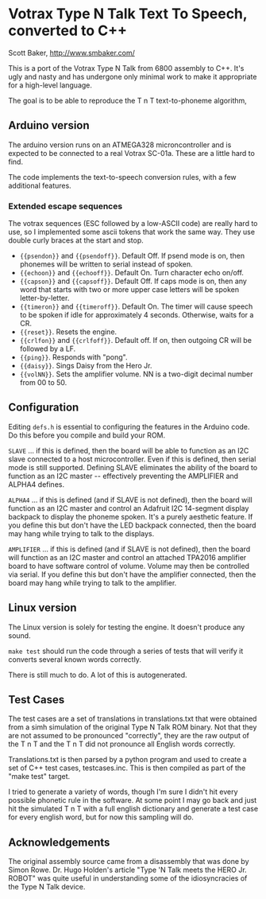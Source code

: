 # Votrax Type N Talk Text To Speech, converted to C++

Scott Baker, http://www.smbaker.com/

This is a port of the Votrax Type N Talk from 6800 assembly
to C++. It's ugly and nasty and has undergone only minimal
work to make it appropriate for a high-level language.

The goal is to be able to reproduce the T n T text-to-phoneme
algorithm,

## Arduino version

The arduino version runs on an ATMEGA328 microncontroller and is
expected to be connected to a real Votrax SC-01a. These are a little
hard to find.

The code implements the text-to-speech conversion rules, with a few
additional features.

### Extended escape sequences

The votrax sequences (ESC followed by a low-ASCII code) are really
hard to use, so I implemented some ascii tokens that work the same
way. They use double curly braces at the start and stop.

* `{{psendon}}` and `{{psendoff}}`. Default Off. If psend mode is on, then phonemes will be written to serial instead of spoken.
* `{{echoon}}` and `{{echooff}}`. Default On. Turn character echo on/off.
* `{{capson}}` and `{{capsoff}}`. Default Off. If caps mode is on, then any word that starts with two or more upper case letters will be spoken letter-by-letter.
* `{{timeron}}` and `{{timeroff}}`. Default On. The timer will cause speech to be spoken if idle for approximately 4 seconds. Otherwise, waits for a CR.
* `{{reset}}`. Resets the engine.
* `{{crlfon}}` and `{{crlfoff}}`. Default off. If on, then outgoing CR will be followed by a LF.
* `{{ping}}`. Responds with "pong".
* `{{daisy}}`. Sings Daisy from the Hero Jr. 
* `{{volNN}}`. Sets the amplifier volume. NN is a two-digit decimal number from 00 to 50.

## Configuration

Editing `defs.h` is essential to configuring the features in the Arduino
code. Do this before you compile and build your ROM.

`SLAVE` ... if this is defined, then the board will be able to function
as an I2C slave connected to a host microcontroller. Even if this is
defined, then serial mode is still supported. Defining SLAVE eliminates
the ability of the board to function as an I2C master -- effectively
preventing the AMPLIFIER and ALPHA4 defines.

`ALPHA4` ... if this is defined (and if SLAVE is not defined), then the
board will function as an I2C master and control an Adafruit I2C 14-segment
display backpack to display the phoneme spoken. It's a purely aesthetic
feature. If you define this but don't have the LED backpack connected, then
the board may hang while trying to talk to the displays.

`AMPLIFIER` ... if this is defined (and if SLAVE is not defined), then the
board will function as an I2C master and control an attached TPA2016
amplifier board to have software control of volume. Volume may then
be controlled via serial. If you define this but don't have the amplifier
connected, then the board may hang while trying to talk to the
amplifier.

## Linux version

The Linux version is solely for testing the engine. It doesn't
produce any sound.

`make test` should run the code through a series of tests that
will verify it converts several known words correctly.

There is still much to do. A lot of this is autogenerated.

## Test Cases

The test cases are a set of translations in translations.txt that
were obtained from a simh simulation of the original Type N Talk
ROM binary. Not that they are not assumed to be pronounced "correctly",
they are the raw output of the T n T and the T n T did not pronounce
all English words correctly.

Translations.txt is then parsed by a python program and used to
create a set of C++ test cases, testcases.inc. This is then compiled
as part of the "make test" target.

I tried to generate a variety of words, though I'm sure I didn't hit
every possible phonetic rule in the software. At some point I may go
back and just hit the simulated T n T with a full english dictionary
and generate a test case for every english word, but for now this
sampling will do.

## Acknowledgements

The original assembly source came from a disassembly that
was done by Simon Rowe. Dr. Hugo Holden's article
"Type 'N Talk meets the HERO Jr. ROBOT" was quite useful in
understanding some of the idiosyncracies of the Type N
Talk device.
